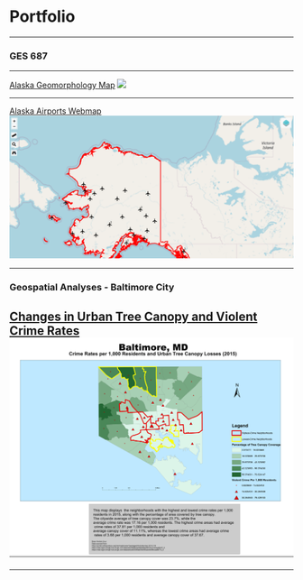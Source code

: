 # Portfolio
---
### GES 687
---
[Alaska Geomorphology Map]()
<img src="images/Alaska_Geomorphology_Map1.png"/>

---
[Alaska Airports Webmap](index.html)
<img src="images/airport webmap.png"/>

---

### Geospatial Analyses - Baltimore City
[Changes in Urban Tree Canopy and Violent Crime Rates](pdf/lab3_highestcrimerates.pdf)
<img src="images/lab3_highestcrimerates.pdf">
---




---

<!-- Remove above link if you don't want to attibute -->
